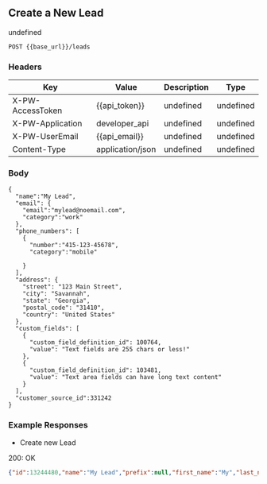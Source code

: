 ## Create a New Lead

undefined

```POST {{base_url}}/leads```

### Headers

Key | Value | Description | Type
--- | --- | --- | ---
X-PW-AccessToken | {{api_token}} | undefined | undefined
X-PW-Application | developer_api | undefined | undefined
X-PW-UserEmail | {{api_email}} | undefined | undefined
Content-Type | application/json | undefined | undefined
### Body

```
{
  "name":"My Lead",
  "email": {
    "email":"mylead@noemail.com",
    "category":"work"
  },
  "phone_numbers": [
    {
      "number":"415-123-45678",
      "category":"mobile"
      
    }
  ],
  "address": {
   	"street": "123 Main Street",
    "city": "Savannah",
    "state": "Georgia",
    "postal_code": "31410", 
    "country": "United States"
  },
  "custom_fields": [
    {
      "custom_field_definition_id": 100764,
      "value": "Text fields are 255 chars or less!"
    },
    {
      "custom_field_definition_id": 103481,
      "value": "Text area fields can have long text content"
    }
  ],
  "customer_source_id":331242
}
```
### Example Responses

- Create new Lead

200: OK
```json
{"id":13244480,"name":"My Lead","prefix":null,"first_name":"My","last_name":"Lead","middle_name":null,"suffix":null,"address":null,"assignee_id":null,"company_name":null,"customer_source_id":331242,"details":null,"email":{"email":"mylead@noemail.com","category":"work"},"interaction_count":0,"monetary_value":null,"socials":[],"status":"New","status_id":208231,"tags":[],"title":null,"websites":[],"phone_numbers":[{"number":"415-123-45678","category":"mobile"}],"custom_fields":[{"custom_field_definition_id":100764,"value":"Text fields are 255 chars or less!"},{"custom_field_definition_id":103481,"value":"Text area fields can have long text content"},{"custom_field_definition_id":128735,"value":null}],"date_created":1502158444,"date_modified":1502158444,"date_last_contacted":null}
```